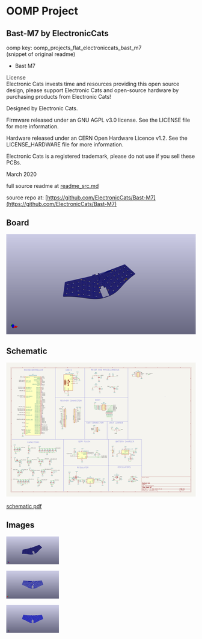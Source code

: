 # OOMP Project  
## Bast-M7  by ElectronicCats  
  
oomp key: oomp_projects_flat_electroniccats_bast_m7  
(snippet of original readme)  
  
- Bast M7  
  
License  
Electronic Cats invests time and resources providing this open source design, please support Electronic Cats and open-source hardware by purchasing products from Electronic Cats!  
  
Designed by Electronic Cats.  
  
Firmware released under an GNU AGPL v3.0 license. See the LICENSE file for more information.  
  
Hardware released under an CERN Open Hardware Licence v1.2. See the LICENSE_HARDWARE file for more information.  
  
Electronic Cats is a registered trademark, please do not use if you sell these PCBs.  
  
March 2020  
  
  full source readme at [readme_src.md](readme_src.md)  
  
source repo at: [https://github.com/ElectronicCats/Bast-M7](https://github.com/ElectronicCats/Bast-M7)  
## Board  
  
[![working_3d.png](working_3d_600.png)](working_3d.png)  
## Schematic  
  
[![working_schematic.png](working_schematic_600.png)](working_schematic.png)  
  
[schematic pdf](working_schematic.pdf)  
## Images  
  
[![working_3d.png](working_3d_140.png)](working_3d.png)  
  
[![working_3d_back.png](working_3d_back_140.png)](working_3d_back.png)  
  
[![working_3d_front.png](working_3d_front_140.png)](working_3d_front.png)  
